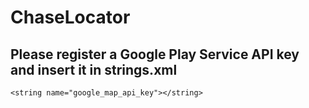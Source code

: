 # ChaseLocator

## Please register a Google Play Service API key and insert it in strings.xml 
```
<string name="google_map_api_key"></string>
```
